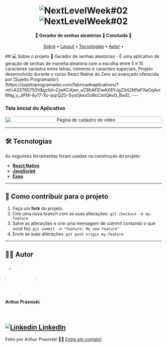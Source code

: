 </p>

<h1 align="center">
    <img alt="NextLevelWeek#02" title="#NextLevelWeek#02" src="https://github.com/grioos/proffy-discovery/blob/master/.github/screenshots/logo.png?raw=true" />
    <img alt="NextLevelWeek#02" title="#NextLevelWeek#02" src="https://github.com/grioos/proffy-discovery/raw/master/.github/screenshots/banner.png" />
</h1>

<h4 align="center"> 
	🚧  Gerador de senhas aleatórias 🏫 Concluído 🚧
</h4>
<p align="center">
	<a href="#-sobre-o-projeto">Sobre</a> •
	<a href="#-layout">Layout</a> • 
 	<a href="#-tecnologias">Tecnologias</a> • 
 	<a href="#-autor">Autor</a> • 
</p>
## 💻 Sobre o projeto
🏫 Gerador de senhas aleatórias - É uma aplicativo de geração de senhas de maneita aleatória com a escolha entre 5 e 15 caracteres variados entre letras, números e caracters especiais.
Projeto desenvolvido durante o curso React Native do Zero ao avançado oferecida por [Sujeito Programador](https://sujeitoprogramador.com/fabricadeaplicativos/?ref=A32765750V&gclid=CjwKCAjwr_uCBhAFEiwAX8YJgZX42NflaFXaGqAvrRNg_v_JlFM-4y17-Xo-pqrQZG-Sys0jkkx5oRoCinIQAvD_BwE).
---

###  Tela inicial do Aplicativo

<p align="center" style="display: flex; align-items: flex-start; justify-content: center;">
  	<img alt="Página de cadastro de vídeo" src="https://i.ibb.co/JkBYr1r/Print-Tela-Um.png" width="100%"
  	
</p>

---
## 🛠 Tecnologias
As seguintes ferramentas foram usadas na construção do projeto:
- **[React Native](https://reactnative.dev/)**
- **[JavaScript](https://www.javascript.com)**
- **[Expo](https://expo.io/)**
---
## 💪 Como contribuir para o projeto
1. Faça um **fork** do projeto.
2. Crie uma nova branch com as suas alterações: `git checkout -b my-feature`
3. Salve as alterações e crie uma mensagem de commit contando o que você fez: `git commit -m "feature: My new feature"`
4. Envie as suas alterações: `git push origin my-feature`
---
## 👨‍💻 Autor
 <img style="border-radius: 50%;" src="https://avatars.githubusercontent.com/u/29102493?v=4" width="100px;" alt=""/>
 <br />
 <p><b>Arthur Prasniski</b></p> 
 <br />
 
[![Linkedin](https://i.stack.imgur.com/gVE0j.png) LinkedIn](https://www.linkedin.com/in/arthur-prasniski-717a54155/) 
---
Feito por Arthur Prasniski 👋🏻 [Entre em contato!](https://www.linkedin.com/in/arthur-prasniski-717a54155/)


